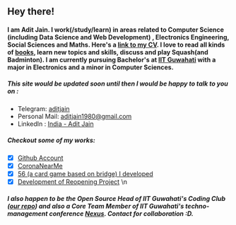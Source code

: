 ## Hey there!
#### I am Adit Jain. I work(/study/learn) in areas related to Computer Science (including Data Science and Web Development) , Electronics Engineering, Social Sciences and Maths. Here's a  [link to my CV](https://docs.google.com/document/d/1dcmPbqKfTH2quXaWyJ6TVIee_BzMtYSlm8lYsROeZFc). I love to read all kinds of [books](https://docs.google.com/spreadsheets/d/1MjaHnDybAhPPjJOqcVM-cTij-4azN-dEXVDsHA-Q5mY/edit?usp=sharing), learn new topics and skills, discuss and play Squash(and Badminton). I am currently pursuing Bachelor's at [IIT Guwahati](iitg.ac.in) with a major in Electronics and a minor in Computer Sciences.

##### This site would be updated soon until then I would be happy to talk to you on :
- Telegram: [aditjain](t.me/aditjain)
- Personal Mail: [aditjain1980@gmail.com](mailto:aditjain1980@gmail.com)
- LinkedIn : [India - Adit Jain](https://www.linkedin.com/in/adit-jain/)


##### Checkout some of my works:
- [x] [Github Account](github.com/aditj)
- [x] [CoronaNearMe](coronanearme.com)
- [x] [56 (a card game based on bridge) I developed](bridgem.herokuapp.com)
- [x] [Development of Reopening Project](https://dalek2point3.github.io/reopen-website/)
\n
##### I also happen to be the Open Source Head of IIT Guwahati's Coding Club ([our repo](https://github.com/Coding-Club-IITG)) and also a Core Team Member of IIT Guwahati's techno-management conference [Nexus](techniche.org/nexus). Contact for collaboration :D. 
